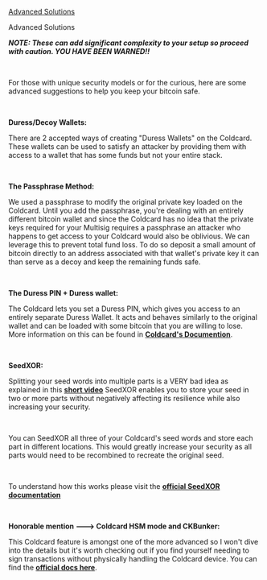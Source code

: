 [Advanced Solutions](#advanced-solutions)

<p class="text-lg pb-4">Advanced Solutions</p>

***NOTE: These can add significant complexity to your setup so proceed with caution. YOU HAVE BEEN WARNED!!*** 

<br>

For those with unique security models or for the curious, here are some advanced suggestions to help you keep your bitcoin safe.

<br>

**Duress/Decoy Wallets:**

There are 2 accepted ways of creating "Duress Wallets" on the Coldcard. These wallets can be used to
satisfy an attacker by providing them with access to a wallet that has some funds but not 
your entire stack. 

<br>

**The Passphrase Method:**

We used a passphrase to modify the original private key loaded on the Coldcard.
Until you add the passphrase, you're dealing with an entirely different bitcoin wallet
and since the Coldcard has no idea that the private keys required for your Multisig requires a passphrase
an attacker who happens to get access to your Coldcard would also be oblivious. We can leverage this 
to prevent total fund loss. To do so deposit a small amount of bitcoin directly to an address 
associated with that wallet's private key it can than serve as a decoy and keep the remaining funds safe.

<br>

**The Duress PIN + Duress wallet:**

The Coldcard lets you set a Duress PIN, which gives you access to an entirely separate Duress Wallet.
It acts and behaves similarly to the original wallet and can be loaded with some bitcoin that you
are willing to lose. More information on this can be found in **<a class="text-[#8cb4ff] underline-offset-auto" href="https://coldcard.com/docs/settings/#duress-pin">Coldcard's Documention<a>**.

<br>

**SeedXOR:**

Splitting your seed words into multiple parts is a VERY bad idea as explained in this **<a class="text-[#8cb4ff] underline-offset-auto" href="https://www.youtube.com/watch?v=p5nSibpfHYE&t=3s">short video<a>**
SeedXOR enables you to store your seed in two or more parts without negatively affecting its resilience while also increasing your security. 

<br>

You can SeedXOR all three of your Coldcard's seed words and store each part in different locations. This would greatly increase your security
as all parts would need to be recombined to recreate the original seed.

<br>

To understand how this works please visit the **<a class="text-[#8cb4ff] underline-offset-auto" href="https://seedxor.com/">official SeedXOR documentation<a>**

<br>

**Honorable mention ---> Coldcard HSM mode and CKBunker:**

This Coldcard feature is amongst one of the more advanced so I won't dive into the details but it's worth checking out
if you find yourself needing to sign transactions without physically handling the Coldcard device. You can find the
**<a class="text-[#8cb4ff] underline-offset-auto" href="https://coldcard.com/docs/hsm/">official docs here<a>**.





